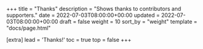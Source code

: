 +++
title = "Thanks"
description = "Shows thanks to contributors and supporters."
date = 2022-07-03T08:00:00+00:00
updated = 2022-07-03T08:00:00+00:00
draft = false
weight = 10
sort_by = "weight"
template = "docs/page.html"

[extra]
lead = 'Thanks!'
toc = true
top = false
+++
